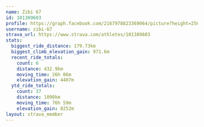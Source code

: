 ```yaml
---
name: Zibi 67
id: 101389603
profile: https://graph.facebook.com/2167978823369064/picture?height=256&width=256
username: zibi-67
strava_url: https://www.strava.com/athletes/101389603
stats:
  biggest_ride_distance: 179.73km
  biggest_climb_elevation_gain: 971.6m
  recent_ride_totals:
    count: 6
    distance: 432.9km
    moving_time: 26h 06m
    elevation_gain: 4407m
  ytd_ride_totals:
    count: 37
    distance: 1090km
    moving_time: 76h 59m
    elevation_gain: 8252m
layout: strava_member
--- 
```

